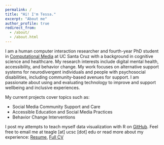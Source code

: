 ```yaml
---
permalink: /
title: "Hi! I'm Tessa."
excerpt: "About me"
author_profile: true
redirect_from: 
  - /about/
  - /about.html
---
```


I am a human computer interaction researcher and fourth-year PhD student in <a href="https://www.soe.ucsc.edu/departments/computational-media">Computational Media</a> at UC Santa Cruz with a background in cognitive science and healthcare. My research interests include digital mental health, accessibility, and behavior change. My work focuses on alternative support systems for neurodivergent individuals and people with psychosocial disabilities, including community-based avenues for support. I am passionate about using and evaluating technology to improve and support wellbeing and inclusive experiences.

My current projects cover topics such as: 
* Social Media Community Support and Care
* Accessible Education and Social Media Practices
* Behavior Change Interventions
            
I post my attempts to teach myself data visualization with R on <a href="https://github.com/tessaeagle/TidyTuesday">GitHub</a>. Feel free to email me at teagle [at] ucsc [dot] edu or read more about my experience: <a href="https://drive.google.com/file/d/1kobCBk_yHpN6TkSHIMzDJOk5YD_Sft7U/view?usp=sharing">Resume</a>, <a href="https://docs.google.com/document/d/1fVXjq2zpsLfV2D0ZVPjSc5PEJuSGxBjOFSl-BDnDwGc/edit?usp=sharing">Full CV</a>
